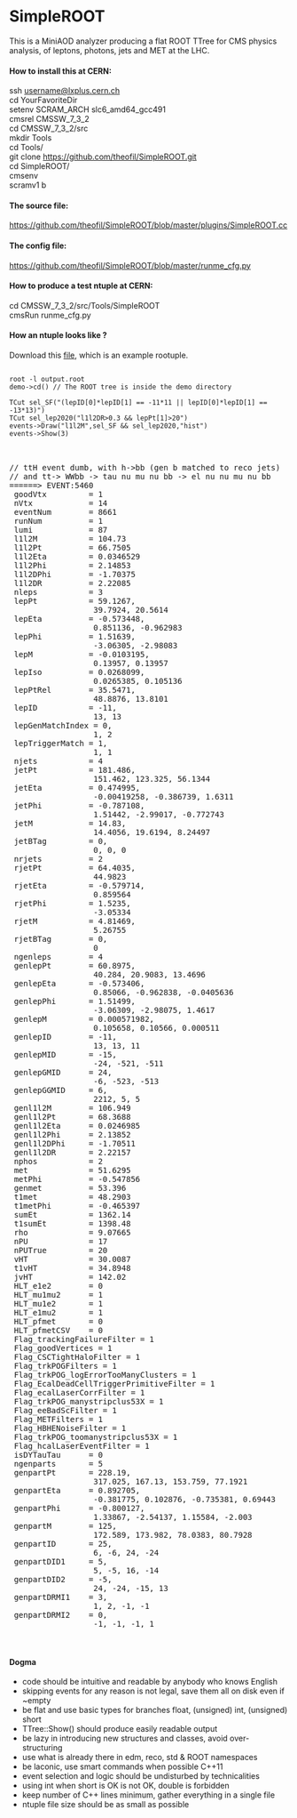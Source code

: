 # SimpleROOT

This is a MiniAOD analyzer producing a flat ROOT TTree for CMS physics analysis,
of leptons, photons, jets and MET at the LHC.

<h4> How to install this at CERN:  </h4>

ssh username@lxplus.cern.ch  
cd YourFavoriteDir  
setenv SCRAM_ARCH slc6_amd64_gcc491  
cmsrel CMSSW_7_3_2  
cd CMSSW_7_3_2/src  
mkdir Tools  
cd Tools/  
git clone https://github.com/theofil/SimpleROOT.git  
cd SimpleROOT/  
cmsenv  
scramv1 b  

<h4> The source file: </h4>

https://github.com/theofil/SimpleROOT/blob/master/plugins/SimpleROOT.cc

<h4> The config file: </h4>

https://github.com/theofil/SimpleROOT/blob/master/runme_cfg.py

<h4> How to produce a test ntuple at CERN: </h4>

cd CMSSW_7_3_2/src/Tools/SimpleROOT <br>
cmsRun runme_cfg.py

<h4> How an ntuple looks like ? </h4>

Download this <a href="http://theofil.web.cern.ch/theofil/get/output.root">file</a>, which is an example rootuple. 

<pre>
<code>
root -l output.root 
demo->cd() // The ROOT tree is inside the demo directory 

TCut sel_SF("(lepID[0]*lepID[1] == -11*11 || lepID[0]*lepID[1] == -13*13)")
TCut sel_lep2020("l1l2DR>0.3 && lepPt[1]>20")
events->Draw("l1l2M",sel_SF && sel_lep2020,"hist") 
events->Show(3)
</code>
</pre>


<pre>
<samp>
// ttH event dumb, with h->bb (gen b matched to reco jets) 
// and tt-> WWbb -> tau nu mu nu bb -> el nu nu mu nu bb
======> EVENT:5460
 goodVtx         = 1
 nVtx            = 14
 eventNum        = 8661
 runNum          = 1
 lumi            = 87
 l1l2M           = 104.73
 l1l2Pt          = 66.7505
 l1l2Eta         = 0.0346529
 l1l2Phi         = 2.14853
 l1l2DPhi        = -1.70375
 l1l2DR          = 2.22085
 nleps           = 3
 lepPt           = 59.1267, 
                  39.7924, 20.5614
 lepEta          = -0.573448, 
                  0.851136, -0.962983
 lepPhi          = 1.51639, 
                  -3.06305, -2.98083
 lepM            = -0.0103195, 
                  0.13957, 0.13957
 lepIso          = 0.0268099, 
                  0.0265385, 0.105136
 lepPtRel        = 35.5471, 
                  48.8876, 13.8101
 lepID           = -11, 
                  13, 13
 lepGenMatchIndex = 0, 
                  1, 2
 lepTriggerMatch = 1, 
                  1, 1
 njets           = 4
 jetPt           = 181.486, 
                  151.462, 123.325, 56.1344
 jetEta          = 0.474995, 
                  -0.00419258, -0.386739, 1.6311
 jetPhi          = -0.787108, 
                  1.51442, -2.99017, -0.772743
 jetM            = 14.83, 
                  14.4056, 19.6194, 8.24497
 jetBTag         = 0, 
                  0, 0, 0
 nrjets          = 2
 rjetPt          = 64.4035, 
                  44.9823
 rjetEta         = -0.579714, 
                  0.859564
 rjetPhi         = 1.5235, 
                  -3.05334
 rjetM           = 4.81469, 
                  5.26755
 rjetBTag        = 0, 
                  0
 ngenleps        = 4
 genlepPt        = 60.8975, 
                  40.284, 20.9083, 13.4696
 genlepEta       = -0.573406, 
                  0.85066, -0.962838, -0.0405636
 genlepPhi       = 1.51499, 
                  -3.06309, -2.98075, 1.4617
 genlepM         = 0.000571982, 
                  0.105658, 0.10566, 0.000511
 genlepID        = -11, 
                  13, 13, 11
 genlepMID       = -15, 
                  -24, -521, -511
 genlepGMID      = 24, 
                  -6, -523, -513
 genlepGGMID     = 6, 
                  2212, 5, 5
 genl1l2M        = 106.949
 genl1l2Pt       = 68.3688
 genl1l2Eta      = 0.0246985
 genl1l2Phi      = 2.13852
 genl1l2DPhi     = -1.70511
 genl1l2DR       = 2.22157
 nphos           = 2
 met             = 51.6295
 metPhi          = -0.547856
 genmet          = 53.396
 t1met           = 48.2903
 t1metPhi        = -0.465397
 sumEt           = 1362.14
 t1sumEt         = 1398.48
 rho             = 9.07665
 nPU             = 17
 nPUTrue         = 20
 vHT             = 30.0087
 t1vHT           = 34.8948
 jvHT            = 142.02
 HLT_e1e2        = 0
 HLT_mu1mu2      = 1
 HLT_mu1e2       = 1
 HLT_e1mu2       = 1
 HLT_pfmet       = 0
 HLT_pfmetCSV    = 0
 Flag_trackingFailureFilter = 1
 Flag_goodVertices = 1
 Flag_CSCTightHaloFilter = 1
 Flag_trkPOGFilters = 1
 Flag_trkPOG_logErrorTooManyClusters = 1
 Flag_EcalDeadCellTriggerPrimitiveFilter = 1
 Flag_ecalLaserCorrFilter = 1
 Flag_trkPOG_manystripclus53X = 1
 Flag_eeBadScFilter = 1
 Flag_METFilters = 1
 Flag_HBHENoiseFilter = 1
 Flag_trkPOG_toomanystripclus53X = 1
 Flag_hcalLaserEventFilter = 1
 isDYTauTau      = 0
 ngenparts       = 5
 genpartPt       = 228.19, 
                  317.025, 167.13, 153.759, 77.1921
 genpartEta      = 0.892705, 
                  -0.381775, 0.102876, -0.735381, 0.69443
 genpartPhi      = -0.800127, 
                  1.33867, -2.54137, 1.15584, -2.003
 genpartM        = 125, 
                  172.589, 173.982, 78.0383, 80.7928
 genpartID       = 25, 
                  6, -6, 24, -24
 genpartDID1     = 5, 
                  5, -5, 16, -14
 genpartDID2     = -5, 
                  24, -24, -15, 13
 genpartDRMI1    = 3, 
                  1, 2, -1, -1
 genpartDRMI2    = 0, 
                  -1, -1, -1, 1

</samp>
</pre>


<h4> Dogma </h4>
<ul>
<li> code should be intuitive and readable by anybody who knows English </li>
<li> skipping events for any reason is not legal, save them all on disk even if ~empty </li>
<li> be flat and use basic types for branches float, (unsigned) int,  (unsigned) short </li>
<li> TTree::Show() should produce easily readable output
<li> be lazy in introducing new structures and classes, avoid over-structuring </li>
<li> use what is already there in edm, reco, std & ROOT namespaces</li>
<li> be laconic, use smart commands when possible C++11 </li>
<li> event selection and logic should be undisturbed by technicalities </li>
<li> using int when short is OK is not OK, double is forbidden</li>
<li> keep number of C++ lines minimum, gather everything in a single file </b>
<li> ntuple file size should be as small as possible </li>
</ul>


